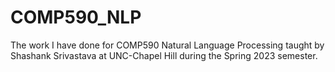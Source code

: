 # COMP590_NLP
The work I have done for COMP590 Natural Language Processing taught by Shashank Srivastava at UNC-Chapel Hill during the Spring 2023 semester.
